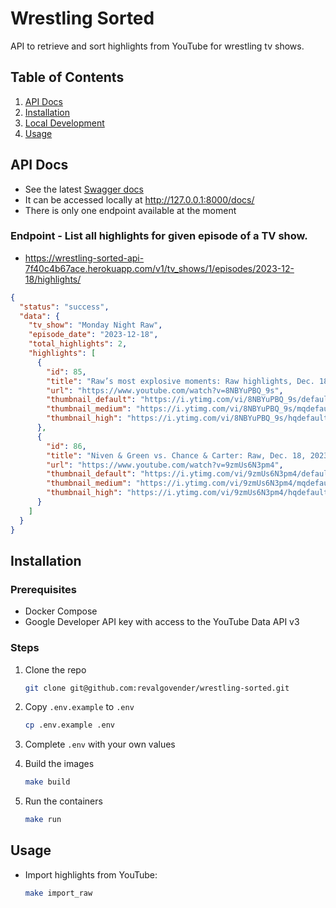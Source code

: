 # Wrestling Sorted

API to retrieve and sort highlights from YouTube for wrestling tv shows.

## Table of Contents

1. [API Docs](#api-docs)
2. [Installation](#installation)
3. [Local Development](#local-development)
4. [Usage](#usage)

## API Docs

- See the latest [Swagger docs](https://wrestling-sorted-api-7f40c4b67ace.herokuapp.com/docs/)
- It can be accessed locally at http://127.0.0.1:8000/docs/
- There is only one endpoint available at the moment

### Endpoint - List all highlights for given episode of a TV show.

- https://wrestling-sorted-api-7f40c4b67ace.herokuapp.com/v1/tv_shows/1/episodes/2023-12-18/highlights/

```json
{
  "status": "success",
  "data": {
    "tv_show": "Monday Night Raw",
    "episode_date": "2023-12-18",
    "total_highlights": 2,
    "highlights": [
      {
        "id": 85,
        "title": "Raw’s most explosive moments: Raw highlights, Dec. 18, 2023",
        "url": "https://www.youtube.com/watch?v=8NBYuPBQ_9s",
        "thumbnail_default": "https://i.ytimg.com/vi/8NBYuPBQ_9s/default.jpg",
        "thumbnail_medium": "https://i.ytimg.com/vi/8NBYuPBQ_9s/mqdefault.jpg",
        "thumbnail_high": "https://i.ytimg.com/vi/8NBYuPBQ_9s/hqdefault.jpg"
      },
      {
        "id": 86,
        "title": "Niven & Green vs. Chance & Carter: Raw, Dec. 18, 2023",
        "url": "https://www.youtube.com/watch?v=9zmUs6N3pm4",
        "thumbnail_default": "https://i.ytimg.com/vi/9zmUs6N3pm4/default.jpg",
        "thumbnail_medium": "https://i.ytimg.com/vi/9zmUs6N3pm4/mqdefault.jpg",
        "thumbnail_high": "https://i.ytimg.com/vi/9zmUs6N3pm4/hqdefault.jpg"
      }
    ]
  }
}
```

## Installation

### Prerequisites

- Docker Compose
- Google Developer API key with access to the YouTube Data API v3

### Steps

1. Clone the repo

    ```bash
    git clone git@github.com:revalgovender/wrestling-sorted.git
    ```
2. Copy `.env.example` to `.env`

    ```bash 
    cp .env.example .env
    ```

3. Complete `.env` with your own values
4. Build the images

    ```bash
    make build
    ```
5. Run the containers

    ```bash
    make run
    ```

## Usage

- Import highlights from YouTube:

  ```bash
  make import_raw
  ```
